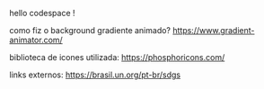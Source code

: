 hello codespace !

como fiz o background gradiente animado?
https://www.gradient-animator.com/

biblioteca de icones utilizada:
https://phosphoricons.com/

links externos:
https://brasil.un.org/pt-br/sdgs
